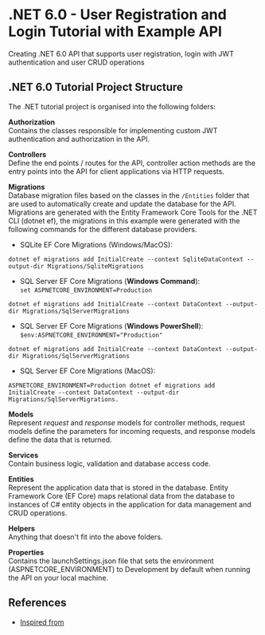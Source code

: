 # .NET 6.0 - User Registration and Login Tutorial with Example API
Creating .NET 6.0 API that supports user registration, login with JWT authentication and user CRUD operations
## .NET 6.0 Tutorial Project Structure
The .NET tutorial project is organised into the following folders:

**Authorization**   
Contains the classes responsible for implementing custom JWT authentication and authorization in the API.

**Controllers**   
Define the end points / routes for the API, controller action methods are the entry points into the API for client applications via HTTP requests.

**Migrations**  
Database migration files based on the classes in the `/Entities` folder that are used to automatically create and update the database for the API. Migrations are generated with the Entity Framework Core Tools for the .NET CLI (dotnet ef), the migrations in this example were generated with the following commands for the different database providers.   
* SQLite EF Core Migrations (Windows/MacOS):
```
dotnet ef migrations add InitialCreate --context SqliteDataContext --output-dir Migrations/SqliteMigrations
```
- SQL Server EF Core Migrations (**Windows Command**):    
`set ASPNETCORE_ENVIRONMENT=Production`
```
dotnet ef migrations add InitialCreate --context DataContext --output-dir Migrations/SqlServerMigrations
```
* SQL Server EF Core Migrations (**Windows PowerShell**):   
`$env:ASPNETCORE_ENVIRONMENT="Production"`
```
dotnet ef migrations add InitialCreate --context DataContext --output-dir Migrations/SqlServerMigrations
```
* SQL Server EF Core Migrations (MacOS):
```
ASPNETCORE_ENVIRONMENT=Production dotnet ef migrations add InitialCreate --context DataContext --output-dir Migrations/SqlServerMigrations.
```

**Models**   
Represent *request* and *response* models for controller methods, request models define the parameters for incoming requests, and response models define the data that is returned.

**Services**   
Contain business logic, validation and database access code.

**Entities**   
Represent the application data that is stored in the database.
Entity Framework Core (EF Core) maps relational data from the database to instances of C# entity objects in the application for data management and CRUD operations.

**Helpers**   
Anything that doesn't fit into the above folders.

**Properties**   
Contains the launchSettings.json file that sets the environment (ASPNETCORE_ENVIRONMENT) to Development by default when running the API on your local machine.

## References
- [Inspired from](https://jasonwatmore.com/post/2022/01/07/net-6-user-registration-and-login-tutorial-with-example-api)
